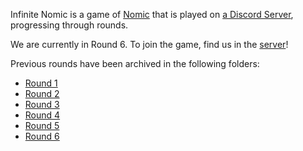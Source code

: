 Infinite Nomic is a game of [Nomic](https://en.wikipedia.org/wiki/Nomic)
that is played on [a Discord Server](https://discord.gg/JbNeEWD), progressing through rounds. 

We are currently in Round 6. 
To join the game, find us in the [server](https://discord.gg/JbNeEWD)! 

Previous rounds have been archived in the following folders:

* [Round 1](round1-archive)
* [Round 2](round2-archive)
* [Round 3](round3-archive)
* [Round 4](round4-archive)
* [Round 5](round5-archive)
* [Round 6](round6-archive) 

